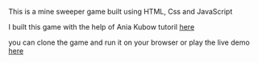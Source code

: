 This is a mine sweeper game built using HTML, Css and JavaScript

I built this game with the help of Ania Kubow tutoril [here](https://www.youtube.com/watch?v=W0No1JDc6vE&list=WL&index=38&ab_channel=TraversyMedia)

you can clone the game and run it on your browser or play the live demo [here](https://khaled5321.github.io/mine-sweeper/)
